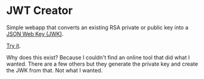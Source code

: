 # JWT Creator

Simple webapp that converts an existing RSA private or public key into a [JSON Web
Key (JWK)](https://tools.ietf.org/html/rfc7517).

[Try it](https://russelldavies.github.io/jwk-creator).

Why does this exist? Because I couldn't find an online tool that did what I
wanted. There are a few others but they generate the private key and create the
JWK from that. Not what I wanted.
